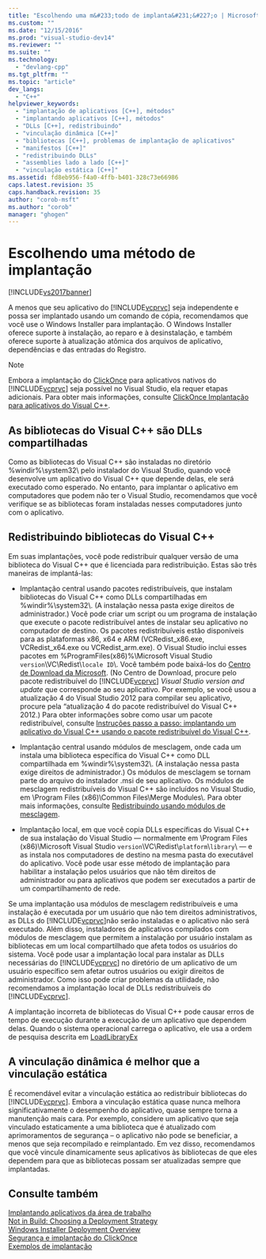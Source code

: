 ```yaml
---
title: "Escolhendo uma m&#233;todo de implanta&#231;&#227;o | Microsoft Docs"
ms.custom: ""
ms.date: "12/15/2016"
ms.prod: "visual-studio-dev14"
ms.reviewer: ""
ms.suite: ""
ms.technology: 
  - "devlang-cpp"
ms.tgt_pltfrm: ""
ms.topic: "article"
dev_langs: 
  - "C++"
helpviewer_keywords: 
  - "implantação de aplicativos [C++], métodos"
  - "implantando aplicativos [C++], métodos"
  - "DLLs [C++], redistribuindo"
  - "vinculação dinâmica [C++]"
  - "bibliotecas [C++], problemas de implantação de aplicativos"
  - "manifestos [C++]"
  - "redistribuindo DLLs"
  - "assemblies lado a lado [C++]"
  - "vinculação estática [C++]"
ms.assetid: fd8eb956-f4a0-4ffb-b401-328c73e66986
caps.latest.revision: 35
caps.handback.revision: 35
author: "corob-msft"
ms.author: "corob"
manager: "ghogen"
---
```

# Escolhendo uma m&#233;todo de implanta&#231;&#227;o
[!INCLUDE[vs2017banner](../assembler/inline/includes/vs2017banner.md)]

A menos que seu aplicativo do [!INCLUDE[vcprvc](../build/includes/vcprvc_md.md)] seja independente e possa ser implantado usando um comando de cópia, recomendamos que você use o Windows Installer para implantação.  O Windows Installer oferece suporte à instalação, ao reparo e à desinstalação, e também oferece suporte à atualização atômica dos arquivos de aplicativo, dependências e das entradas do Registro.  
  
> [!NOTE]
>  Embora a implantação do [ClickOnce](../Topic/ClickOnce%20Security%20and%20Deployment.md) para aplicativos nativos do [!INCLUDE[vcprvc](../build/includes/vcprvc_md.md)] seja possível no Visual Studio, ela requer etapas adicionais.  Para obter mais informações, consulte [ClickOnce Implantação para aplicativos do Visual C\+\+](../ide/clickonce-deployment-for-visual-cpp-applications.md).  
  
## As bibliotecas do Visual C\+\+ são DLLs compartilhadas  
 Como as bibliotecas do Visual C\+\+ são instaladas no diretório %windir%\\system32\\ pelo instalador do Visual Studio, quando você desenvolve um aplicativo do Visual C\+\+ que depende delas, ele será executado como esperado.  No entanto, para implantar o aplicativo em computadores que podem não ter o Visual Studio, recomendamos que você verifique se as bibliotecas foram instaladas nesses computadores junto com o aplicativo.  
  
## Redistribuindo bibliotecas do Visual C\+\+  
 Em suas implantações, você pode redistribuir qualquer versão de uma biblioteca do Visual C\+\+ que é licenciada para redistribuição.  Estas são três maneiras de implantá\-las:  
  
-   Implantação central usando pacotes redistribuíveis, que instalam bibliotecas do Visual C\+\+ como DLLs compartilhadas em %windir%\\system32\\. \(A instalação nessa pasta exige direitos de administrador.\) Você pode criar um script ou um programa de instalação que execute o pacote redistribuível antes de instalar seu aplicativo no computador de destino.  Os pacotes redistribuíveis estão disponíveis para as plataformas x86, x64 e ARM \(VCRedist\_x86.exe, VCRedist\_x64.exe ou VCRedist\_arm.exe\).  O Visual Studio inclui esses pacotes em %ProgramFiles\(x86\)%\\Microsoft Visual Studio `version`\\VC\\Redist\\`locale ID`\\.  Você também pode baixá\-los do [Centro de Download da Microsoft](http://go.microsoft.com/fwlink/?LinkId=132793). \(No Centro de Download, procure pelo pacote redistribuível do [!INCLUDE[vcprvc](../build/includes/vcprvc_md.md)] *Visual Studio version and update* que corresponde ao seu aplicativo.  Por exemplo, se você usou a atualização 4 do Visual Studio 2012 para compilar seu aplicativo, procure pela “atualização 4 do pacote redistribuível do Visual C\+\+ 2012.\) Para obter informações sobre como usar um pacote redistribuível, consulte [Instruções passo a passo: implantando um aplicativo do Visual C\+\+ usando o pacote redistribuível do Visual C\+\+](../Topic/Walkthrough:%20Deploying%20a%20Visual%20C++%20Application%20By%20Using%20the%20Visual%20C++%20Redistributable%20Package.md).  
  
-   Implantação central usando módulos de mesclagem, onde cada um instala uma biblioteca específica do Visual C\+\+ como DLL compartilhada em %windir%\\system32\\. \(A instalação nessa pasta exige direitos de administrador.\) Os módulos de mesclagem se tornam parte do arquivo do instalador .msi de seu aplicativo.  Os módulos de mesclagem redistribuíveis do Visual C\+\+ são incluídos no Visual Studio, em \\Program Files \(x86\)\\Common Files\\Merge Modules\\.  Para obter mais informações, consulte [Redistribuindo usando módulos de mesclagem](../ide/redistributing-components-by-using-merge-modules.md).  
  
-   Implantação local, em que você copia DLLs específicas do Visual C\+\+ de sua instalação do Visual Studio — normalmente em \\Program Files \(x86\)\\Microsoft Visual Studio `version`\\VC\\Redist\\`platform`\\`library`\\ — e as instala nos computadores de destino na mesma pasta do executável do aplicativo.  Você pode usar esse método de implantação para habilitar a instalação pelos usuários que não têm direitos de administrador ou para aplicativos que podem ser executados a partir de um compartilhamento de rede.  
  
 Se uma implantação usa módulos de mesclagem redistribuíveis e uma instalação é executada por um usuário que não tem direitos administrativos, as DLLs do [!INCLUDE[vcprvc](../build/includes/vcprvc_md.md)]não serão instaladas e o aplicativo não será executado.  Além disso, instaladores de aplicativos compilados com módulos de mesclagem que permitem a instalação por usuário instalam as bibliotecas em um local compartilhado que afeta todos os usuários do sistema.  Você pode usar a implantação local para instalar as DLLs necessárias do [!INCLUDE[vcprvc](../build/includes/vcprvc_md.md)] no diretório de um aplicativo de um usuário específico sem afetar outros usuários ou exigir direitos de administrador.  Como isso pode criar problemas da utilidade, não recomendamos a implantação local de DLLs redistribuíveis do [!INCLUDE[vcprvc](../build/includes/vcprvc_md.md)].  
  
 A implantação incorreta de bibliotecas do Visual C\+\+ pode causar erros de tempo de execução durante a execução de um aplicativo que dependem delas.  Quando o sistema operacional carrega o aplicativo, ele usa a ordem de pesquisa descrita em [LoadLibraryEx](http://go.microsoft.com/fwlink/?LinkId=132792)  
  
## A vinculação dinâmica é melhor que a vinculação estática  
 É recomendável evitar a vinculação estática ao redistribuir bibliotecas do [!INCLUDE[vcprvc](../build/includes/vcprvc_md.md)].  Embora a vinculação estática quase nunca melhora significativamente o desempenho do aplicativo, quase sempre torna a manutenção mais cara.  Por exemplo, considere um aplicativo que seja vinculado estaticamente a uma biblioteca que é atualizado com aprimoramentos de segurança – o aplicativo não pode se beneficiar, a menos que seja recompilado e reimplantado.  Em vez disso, recomendamos que você vincule dinamicamente seus aplicativos às bibliotecas de que eles dependem para que as bibliotecas possam ser atualizadas sempre que implantadas.  
  
## Consulte também  
 [Implantando aplicativos da área de trabalho](../Topic/Deploying%20Native%20Desktop%20Applications%20\(Visual%20C++\).md)   
 [Not in Build: Choosing a Deployment Strategy](http://msdn.microsoft.com/pt-br/ecd632d8-063c-4028-b785-81bba045107b)   
 [Windows Installer Deployment Overview](http://msdn.microsoft.com/pt-br/3ce4610a-b54f-404e-b650-42f4a55dfc3b)   
 [Segurança e implantação do ClickOnce](../Topic/ClickOnce%20Security%20and%20Deployment.md)   
 [Exemplos de implantação](../ide/deployment-examples.md)